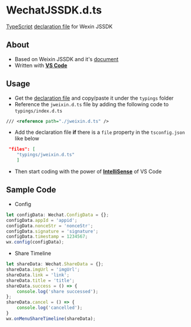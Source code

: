# WechatJSSDK.d.ts
[TypeScript](http://www.typescriptlang.org/index.html) [declaration file](http://www.typescriptlang.org/docs/handbook/writing-declaration-files.html) for Wexin JSSDK

## About
* Based on Weixin JSSDK and it's [document](http://mp.weixin.qq.com/wiki/7/aaa137b55fb2e0456bf8dd9148dd613f.html)
* Written with **[VS Code](https://code.visualstudio.com/)**

## Usage
* Get the [declaration file](./typings/jweixin.d.ts) and copy/paste it under the `typings` folder
* Reference the `jweixin.d.ts` file by adding the following code to `typings/index.d.ts`
```xml
/// <reference path="./jweixin.d.ts" />
```
* Add the declaration file **if** there is a `file` property in the `tsconfig.json` like below
```json
 "files": [
    "typings/jweixin.d.ts"
    ]
```
* Then start coding with the power of **[IntelliSense](https://code.visualstudio.com/#meet-intellisense)** of VS Code

## Sample Code
* Config
```typescript
let configData: Wechat.ConfigData = {};
configData.appId = 'appid';
configData.nonceStr = 'nonceStr';
configData.signature = 'signature';
configData.timestamp = 1234567;
wx.config(configData);
```
* Share Timeline
```typescript
let shareData: Wechat.ShareData = {};
shareData.imgUrl = 'imgUrl';
shareData.link = 'link';
shareData.title = 'title';
shareData.success = () => {
    console.log('share successed');
};
shareData.cancel = () => {
    console.log('cancelled');
}
wx.onMenuShareTimeline(shareData);
```